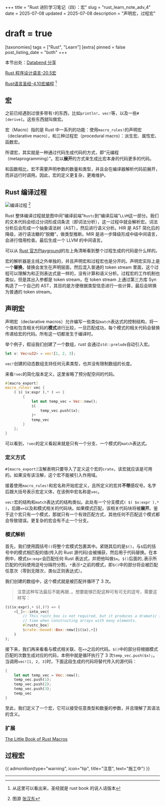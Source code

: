 +++
title = "Rust 进阶学习笔记（四）：宏"
slug = "rust_learn_note_adv_4"
date = 2025-07-08
updated = 2025-07-08
description = "声明宏，过程宏"
# draft = true
[taxonomies]
tags = ["Rust", "Learn"]
[extra]
pinned = false
post_listing_date = "both"
+++

本节出处：[Databend 分享](https://www.bilibili.com/video/BV1Yb4y1U7r1)

[Rust 程序设计语言-20.5宏](https://kaisery.github.io/trpl-zh-cn/ch20-05-macros.html)

[Rust语言圣经-4.10宏编程](https://course.rs/advance/macro.html)
[^1]

## 宏
之前已经遇到过很多带有`!`的东西，比如`println!`、`vec!`等，以及一些`#[derive]`。这些东西就叫做宏。

宏（Macro）指的是 Rust 中一系列的功能：使用`macro_rules!`的声明宏（declarative macro），和三种过程宏（procedural macro）：派生宏、属性宏、函数宏。

所谓宏，其实就是一种通过代码生成代码的方式，即“元编程（metaprogramming）”。宏以**展开**的方式来生成比宏本身的代码更多的代码。

和函数相比，宏不需要声明参数的数量和类型，并且会在编译器解析代码前展开，而非运行时调用。因此，宏的定义更复杂，更难维护。

## Rust 编译过程
![编译过程](/pictures/compile-process.png) [^2]

Rust 整体编译过程就是图中间“编译前端”`Rustc`到“编译后端”`LLVM`这一部分。我们的文本代码会经过分词形成词条流（即词法分析），这一过程中就会解析宏。词法分析后会形成一个抽象语法树（AST），然后进行语义分析。HIR 是 AST 简化后的降级，进行语法糖的“脱糖”，做类型推断。MIR 是进一步降级形成中级中间语言，会进行借用检查。最后生成一个 LLVM 的中间语言。

可以从 [Rust 官方Playground](https://play.rust-lang.org/)的左上角清晰看到整个过程生成的代码是什么样的。

宏的解析器是主线之外单独的，并且声明宏和过程宏也是分开的。声明宏实际上是一个**替换**，替换会发生在声明层面，然后混入普通的 token stream 里面，这个过程可以理解为和正则表达式是一样的，没有计算和语义分析。过程宏的工作机制也类似，但是其出入参都是 token stream，在 token stream 上通过第三方库 Syn 构造了一个自己的 AST，其目的是方便根据类型信息进行一些计算，最后会转换为普通的 token stream。

## 声明宏
声明宏（declarative macros）允许编写一些类似`match`表达式的控制结构，将一个值和包含相关代码的**模式**进行比较，一旦匹配成功，每个模式的相关代码会替换传递给宏的代码。所有这一切都发生于编译时。

举个例子，假设我们创建了一个数组，rust 会通过`std::prelude`自动引入宏。
```rust
let v: Vec<u32> = vec![1, 2, 3];
```
`vec!`创建的动态数组支持任何元素类型，也并没有限制数组的长度。

来看`!vec`的简化版本定义，这里省略了预分配空间的代码。
```rust,name=lib.rs
#[macro_export]
macro_rules! vec {
    ( $( $x:expr ),* ) => {
        {
            let mut temp_vec = Vec::new();
            $(
                temp_vec.push($x);
            )*
            temp_vec
        }
    };
}
```
可以看到，`!vec`的定义看起来就是只有一个分支、一个模式的`match`表达式。

### 定义方式
`#[macro_export]`注解表明只要导入了定义这个宏的`crate`，该宏就应该是可用的。如果没有该注解，这个宏不能被引入作用域。

接着使用`macro_rules!`和宏名称开始宏定义，且所定义的宏并**不带**感叹号。名字后跟大括号表示宏定义体，在该例中宏名称是`vec`。

`vec!`宏的结构和`match`表达式的结构类似。此处有一个分支模式`( $( $x:expr ),* )`，后跟`=>`以及和模式相关的代码块。如果模式匹配，该相关代码块将被**展开**。鉴于这个宏只有一个模式，那就只有一个有效匹配方式，其他任何不匹配这个模式都会导致错误。更复杂的宏会有不止一个分支。

### 模式解析
首先，我们使用圆括号`()`将整个宏模式包裹其中。紧随其后的是`$()`，与`$`后的括号中的模式相匹配的值(传入的 Rust 源代码)会被捕获，然后用于代码替换。在本例中，模式`$x:expr`会匹配任何 Rust 表达式，并把他叫做`$x`。`$()`后面的`,`表示所匹配的代码使用逗号分隔符分割，`*`表示`*`之前的模式，即`$()`中的部分将会被匹配任意次（零到无限次，类似正则表达式）。

我们创建的数组中，这个模式就是被匹配并循环了 3 次。

> 注意这种写法最后不能再跟`,`。想要能够匹配这种可有可无的逗号，需要这样写：
```rust
($($x:expr),+ $(,)?) => (
    <[_]>::into_vec(
        // This rustc_box is not required, but it produces a dramatic improvement in compile
        // time when constructing arrays with many elements.
        #[rustc_box]
        $crate::boxed::Box::new([$($x),+])
    )
);
```
接下来，我们再来看看与模式相关联、在`=>`之后的代码。`$()`中的部分将根据模式匹配的次数生成对应的代码，本例中就是循环执行了 3 次`temp_vec.push($x);`。当调用`vec![1, 2, 3]`时，下面这段生成的代码将替代传入的源代码：
```rust
{
    let mut temp_vec = Vec::new();
    temp_vec.push(1);
    temp_vec.push(2);
    temp_vec.push(3);
    temp_vec
}
```
至此，我们定义了一个宏，它可以接受任意类型和数量的参数，并且理解了其语法的含义。

### 扩展
[The Little Book of Rust Macros](https://lukaswirth.dev/tlborm/)


## 过程宏


{{ admonition(type="warning", icon="tip", title="注意", text="施工中") }}
***

[^1]: 从这里可以看出来，圣经就是 rust book 的说人话版本
[^2]: 图源 [张汉东](https://github.com/ZhangHanDong/inviting-rust)